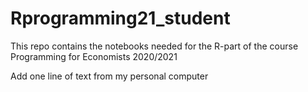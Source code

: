 # Rprogramming21_student
This repo contains the notebooks needed for the R-part of the course Programming for Economists 2020/2021

Add one line of text from my personal computer